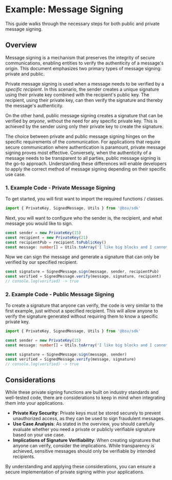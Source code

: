 # Example: Message Signing

This guide walks through the necessary steps for both public and private message signing.

## Overview

Message signing is a mechanism that preserves the integrity of secure communications, enabling entities to verify the authenticity of a message's origin. This document emphasizes two primary types of message signing: private and public.

Private message signing is used when a message needs to be verified by a _specific recipient_. In this scenario, the sender creates a unique signature using their private key combined with the recipient's public key. The recipient, using their private key, can then verify the signature and thereby the message's authenticity.

On the other hand, public message signing creates a signature that can be verified by _anyone_, without the need for any specific private key. This is achieved by the sender using only their private key to create the signature.

The choice between private and public message signing hinges on the specific requirements of the communication. For applications that require secure communication where authentication is paramount, private message signing proves most effective. Conversely, when the authenticity of a message needs to be transparent to all parties, public message signing is the go-to approach. Understanding these differences will enable developers to apply the correct method of message signing depending on their specific use case.

### 1. Example Code - Private Message Signing

To get started, you will first want to import the required functions / classes.

```ts
import { PrivateKey, SignedMessage, Utils } from '@bsv/sdk'
```

Next, you will want to configure who the sender is, the recipient, and what message you would like to sign.

```ts
const sender = new PrivateKey(15)
const recipient = new PrivateKey(21)
const recipientPub = recipient.toPublicKey()
const message: number[] = Utils.toArray('I like big blocks and I cannot lie', 'utf8')
```

Now we can sign the message and generate a signature that can only be verified by our specified recipient.

```ts
const signature = SignedMessage.sign(message, sender, recipientPub)
const verified = SignedMessage.verify(message, signature, recipient)
// console.log(verified) -> true
```

### 2. Example Code - Public Message Signing

To create a signature that anyone can verify, the code is very similar to the first example, just without a specified recipient. This will allow anyone to verify the signature generated without requiring them to know a specific private key.

```ts
import { PrivateKey, SignedMessage, Utils } from '@bsv/sdk'

const sender = new PrivateKey(15)
const message: number[] = Utils.toArray('I like big blocks and I cannot lie', 'utf8')

const signature = SignedMessage.sign(message, sender)
const verified = SignedMessage.verify(message, signature)
// console.log(verified) -> true
```

## Considerations

While these private signing functions are built on industry standards and well-tested code, there are considerations to keep in mind when integrating them into your applications.

* **Private Key Security**: Private keys must be stored securely to prevent unauthorized access, as they can be used to sign fraudulent messages.
* **Use Case Analysis**: As stated in the overview, you should carefully evaluate whether you need a private or publicly verifiable signature based on your use case.
* **Implications of Signature Verifiability**: When creating signatures that anyone can verify, consider the implications. While transparency is achieved, sensitive messages should only be verifiable by intended recipients.

By understanding and applying these considerations, you can ensure a secure implementation of private signing within your applications.
